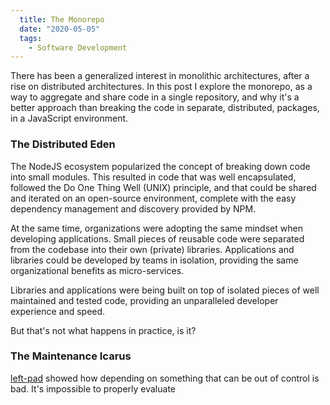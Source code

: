 ```yaml
---
  title: The Monorepo
  date: "2020-05-05"
  tags:
    - Software Development
---
```


There has been a generalized interest in monolithic architectures, after a rise on distributed architectures. In this post I explore the monorepo, as a way to aggregate and share code in a single repository, and why it's a better approach than breaking the code in separate, distributed, packages, in a JavaScript environment.

### The Distributed Eden

The NodeJS ecosystem popularized the concept of breaking down code into small modules. This resulted in code that was well encapsulated, followed the Do One Thing Well (UNIX) principle, and that could be shared and iterated on an open-source environment, complete with the easy dependency management and discovery provided by NPM.

At the same time, organizations were adopting the same mindset when developing applications. Small pieces of reusable code were separated from the codebase into their own (private) libraries. Applications and libraries could be developed by teams in isolation, providing the same organizational benefits as micro-services.

Libraries and applications were being built on top of isolated pieces of well maintained and tested code, providing an unparalleled developer experience and speed.

But that's not what happens in practice, is it?

### The Maintenance Icarus

[left-pad](https://www.davidhaney.io/npm-left-pad-have-we-forgotten-how-to-program/) showed how depending on something that can be out of control is bad. It's impossible to properly evaluate 